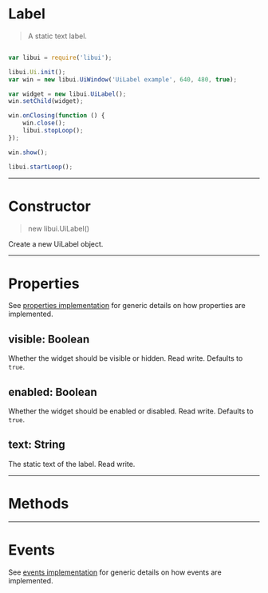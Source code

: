 
# Label

> A static text label.

```js

var libui = require('libui');

libui.Ui.init();
var win = new libui.UiWindow('UiLabel example', 640, 480, true);

var widget = new libui.UiLabel();
win.setChild(widget);

win.onClosing(function () {
	win.close();
	libui.stopLoop();
});

win.show();

libui.startLoop();

```

---

# Constructor

> new libui.UiLabel()

Create a new UiLabel object.

---

# Properties

See [properties implementation](properties.md) for generic details on how properties are implemented.


## visible: Boolean

Whether the widget should be visible or hidden. 
Read write.
Defaults to `true`.



## enabled: Boolean

Whether the widget should be enabled or disabled. 
Read write.
Defaults to `true`.



## text: String

The static text of the label.
Read write.




---

# Methods



---

# Events

See [events implementation](events.md) for generic details on how events are implemented.



